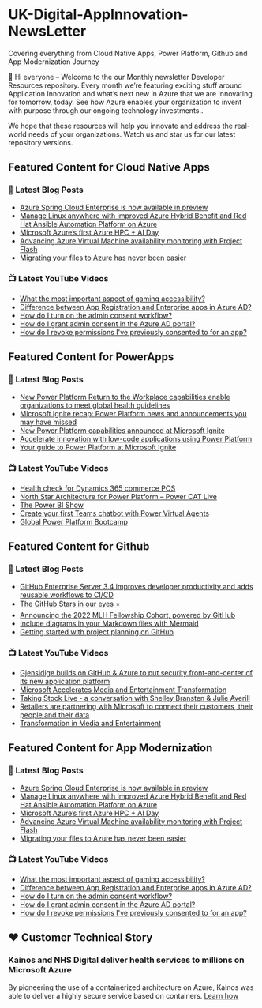 # UK-Digital-AppInnovation-NewsLetter

Covering everything from Cloud Native Apps, Power Platform, Github and App Modernization Journey

👋 Hi everyone – Welcome to the our Monthly newsletter Developer Resources repository. Every month we’re featuring exciting stuff around Application Innovation and what’s next new in Azure that we are Innovating for tomorrow, today. See how Azure enables your organization to invent with purpose through our ongoing technology investments..


We hope that these resources will help you innovate and address the real-world needs of your organizations. Watch us and star us for our latest repository versions.

## Featured Content for Cloud Native Apps


### 📝 Latest Blog Posts

    
<!-- BLOGCNA:START -->
- [Azure Spring Cloud Enterprise is now available in preview](https://azure.microsoft.com/blog/azure-spring-cloud-enterprise-is-now-available-in-preview/)
- [Manage Linux anywhere with improved Azure Hybrid Benefit and Red Hat Ansible Automation Platform on Azure](https://azure.microsoft.com/blog/manage-linux-anywhere-with-improved-azure-hybrid-benefit-and-red-hat-ansible-automation-platform-on-azure/)
- [Microsoft Azure’s first Azure HPC + AI Day](https://azure.microsoft.com/blog/microsoft-azure-s-first-azure-hpc-ai-day/)
- [Advancing Azure Virtual Machine availability monitoring with Project Flash](https://azure.microsoft.com/blog/advancing-azure-virtual-machine-availability-monitoring-with-project-flash/)
- [Migrating your files to Azure has never been easier](https://azure.microsoft.com/blog/migrating-your-files-to-azure-has-never-been-easier/)
<!-- BLOGCNA:END -->

### 📺 Latest YouTube Videos

 
<!-- YOUTUBECNA:START -->
- [What the most important aspect of gaming accessibility?](https://www.youtube.com/watch?v=1zpfov1r7Z0)
- [Difference between App Registration and Enterprise apps in Azure AD?](https://www.youtube.com/watch?v=JeahL9ZtGfQ)
- [How do I turn on the admin consent workflow?](https://www.youtube.com/watch?v=19v7WSt9HwU)
- [How do I grant admin consent in the Azure AD portal?](https://www.youtube.com/watch?v=LSYcelwdhHI)
- [How do I revoke permissions I&#39;ve previously consented to for an app?](https://www.youtube.com/watch?v=A88uh7ICNJU)
<!-- YOUTUBECNA:END -->

##  Featured Content for PowerApps
### 📝 Latest Blog Posts
<!-- BLOGPOWER:START -->
- [New Power Platform Return to the Workplace capabilities enable organizations to meet global health guidelines](https://cloudblogs.microsoft.com/powerplatform/2021/11/30/new-power-platform-return-to-the-workplace-capabilities-enable-organizations-to-meet-global-health-guidelines/)
- [Microsoft Ignite recap: Power Platform news and announcements you may have missed](https://cloudblogs.microsoft.com/powerplatform/2021/11/18/microsoft-ignite-recap-power-platform-news-and-announcements-you-may-have-missed/)
- [New Power Platform capabilities announced at Microsoft Ignite](https://cloudblogs.microsoft.com/powerplatform/2021/11/02/new-power-platform-capabilities-announced-at-microsoft-ignite/)
- [Accelerate innovation with low-code applications using Power Platform](https://cloudblogs.microsoft.com/powerplatform/2021/11/02/accelerate-innovation-with-low-code-applications-using-power-platform/)
- [Your guide to Power Platform at Microsoft Ignite](https://cloudblogs.microsoft.com/powerplatform/2021/10/26/your-guide-to-power-platform-at-microsoft-ignite/)
<!-- BLOGPOWER:END -->
 ### 📺 Latest YouTube Videos
    
<!-- YOUTUBEPOWER:START -->
- [Health check for Dynamics 365 commerce POS](https://www.youtube.com/watch?v=RfPDNmnqYvY)
- [North Star Architecture for Power Platform – Power CAT Live](https://www.youtube.com/watch?v=4ZAq7WfFGsc)
- [The Power BI Show](https://www.youtube.com/watch?v=6gBgfQmGmdQ)
- [Create your first Teams chatbot with Power Virtual Agents](https://www.youtube.com/watch?v=iaTLD77B2nI)
- [Global Power Platform Bootcamp](https://www.youtube.com/watch?v=yGmrw3BVdPs)
<!-- YOUTUBEPOWER:END -->

##  Featured Content for Github
### 📝 Latest Blog Posts
<!-- BLOGGITHUB:START -->
- [GitHub Enterprise Server 3.4 improves developer productivity and adds reusable workflows to CI/CD](https://github.blog/2022-02-15-ghes-3-4-developer-productivity-reusable-workflows-ci-cd/)
- [The GitHub Stars in our eyes ⭐️](https://github.blog/2022-02-15-the-github-stars-in-our-eyes/)
- [Announcing the 2022 MLH Fellowship Cohort, powered by GitHub](https://github.blog/2022-02-15-announcing-2022-mlh-fellowship-cohort-powered-by-github/)
- [Include diagrams in your Markdown files with Mermaid](https://github.blog/2022-02-14-include-diagrams-markdown-files-mermaid/)
- [Getting started with project planning on GitHub](https://github.blog/2022-02-11-getting-started-with-project-planning-on-github/)
<!-- BLOGGITHUB:END -->
### 📺 Latest YouTube Videos
<!-- YOUTUBEGITHUB:START -->
- [Gjensidige builds on GitHub &amp; Azure to put security front-and-center of its new application platform](https://www.youtube.com/watch?v=2vM27KH_jCI)
- [Microsoft Accelerates Media and Entertainment Transformation](https://www.youtube.com/watch?v=HREOWPQrWGc)
- [Taking Stock Live - a conversation with Shelley Bransten &amp; Julie Averill](https://www.youtube.com/watch?v=ZjzGi3DdPAM)
- [Retailers are partnering with Microsoft to connect their customers, their people and their data](https://www.youtube.com/watch?v=C2xHCjsREVU)
- [Transformation in Media and Entertainment](https://www.youtube.com/watch?v=MGPQGP2_jCA)
<!-- YOUTUBEGITHUB:END -->
##  Featured Content for App Modernization
### 📝 Latest Blog Posts
<!-- BLOGAPPMOD:START -->
- [Azure Spring Cloud Enterprise is now available in preview](https://azure.microsoft.com/blog/azure-spring-cloud-enterprise-is-now-available-in-preview/)
- [Manage Linux anywhere with improved Azure Hybrid Benefit and Red Hat Ansible Automation Platform on Azure](https://azure.microsoft.com/blog/manage-linux-anywhere-with-improved-azure-hybrid-benefit-and-red-hat-ansible-automation-platform-on-azure/)
- [Microsoft Azure’s first Azure HPC + AI Day](https://azure.microsoft.com/blog/microsoft-azure-s-first-azure-hpc-ai-day/)
- [Advancing Azure Virtual Machine availability monitoring with Project Flash](https://azure.microsoft.com/blog/advancing-azure-virtual-machine-availability-monitoring-with-project-flash/)
- [Migrating your files to Azure has never been easier](https://azure.microsoft.com/blog/migrating-your-files-to-azure-has-never-been-easier/)
<!-- BLOGAPPMOD:END -->
### 📺 Latest YouTube Videos
<!-- YOUTUBEAPPMOD:START -->
- [What the most important aspect of gaming accessibility?](https://www.youtube.com/watch?v=1zpfov1r7Z0)
- [Difference between App Registration and Enterprise apps in Azure AD?](https://www.youtube.com/watch?v=JeahL9ZtGfQ)
- [How do I turn on the admin consent workflow?](https://www.youtube.com/watch?v=19v7WSt9HwU)
- [How do I grant admin consent in the Azure AD portal?](https://www.youtube.com/watch?v=LSYcelwdhHI)
- [How do I revoke permissions I&#39;ve previously consented to for an app?](https://www.youtube.com/watch?v=A88uh7ICNJU)
<!-- YOUTUBEAPPMOD:END -->


## ♥️ Customer Technical Story 

### Kainos and NHS Digital deliver health services to millions on Microsoft Azure

By pioneering the use of a containerized architecture on Azure, Kainos was able to deliver a highly secure service based on containers. [Learn how](https://customers.microsoft.com/en-us/story/1368348549535774520-kainos-and-nhs-digital-deliver-health-services-to-millions-on-microsoft-azure)

